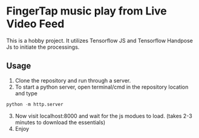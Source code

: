 # FingerTap music play from Live Video Feed

This is a hobby project. It utilizes Tensorflow JS and Tensorflow Handpose Js to initiate the processings.

## Usage
1. Clone the repository and run through a server.
2. To start a python server, open terminal/cmd in the repository location and type 
```python
python -m http.server
```
3. Now visit localhost:8000 and wait for the js modues to load. (takes 2-3 minutes to download the essentials)
4. Enjoy

